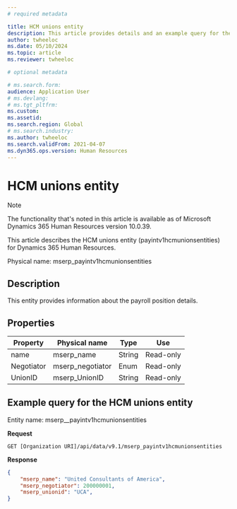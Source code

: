 ```yaml
---
# required metadata

title: HCM unions entity
description: This article provides details and an example query for the HCM unions entity in Microsoft Dynamics 365 Human Resources.
author: twheeloc
ms.date: 05/10/2024
ms.topic: article
ms.reviewer: twheeloc

# optional metadata

# ms.search.form: 
audience: Application User
# ms.devlang: 
# ms.tgt_pltfrm: 
ms.custom: 
ms.assetid: 
ms.search.region: Global
# ms.search.industry: 
ms.author: twheeloc
ms.search.validFrom: 2021-04-07
ms.dyn365.ops.version: Human Resources
---
```


# HCM unions entity

> [!NOTE]
> The functionality that's noted in this article is available as of Microsoft Dynamics 365 Human Resources version 10.0.39.

This article describes the HCM unions entity (payintv1hcmunionsentities) for Dynamics 365 Human Resources.

Physical name: mserp_payintv1hcmunionsentities

## Description

This entity provides information about the payroll position details.

## Properties

| Property | Physical name | Type | Use |
|---|---|---|---|
| name | mserp_name | String | Read-only |
| Negotiator | mserp_negotiator | Enum | Read-only |
| UnionID | mserp_UnionID | String | Read-only |

## Example query for the HCM unions entity

Entity name: mserp__payintv1hcmunionsentities

**Request**

```HTTP
GET [Organization URI]/api/data/v9.1/mserp_payintv1hcmunionsentities
```

**Response**

```JSON
{  
    "mserp_name": "United Consultants of America",  
    "mserp_negotiator": 200000001,  
    "mserp_unionid": "UCA",  
}
```
